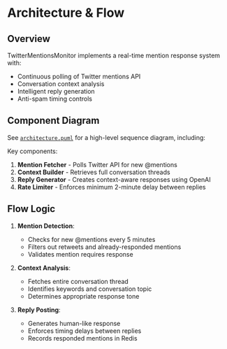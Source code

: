 # Architecture & Flow

## Overview
TwitterMentionsMonitor implements a real-time mention response system with:
- Continuous polling of Twitter mentions API
- Conversation context analysis
- Intelligent reply generation
- Anti-spam timing controls

## Component Diagram
See [`architecture.puml`](./architecture.puml) for a high-level sequence diagram, including:

Key components:
1. **Mention Fetcher** - Polls Twitter API for new @mentions
2. **Context Builder** - Retrieves full conversation threads
3. **Reply Generator** - Creates context-aware responses using OpenAI
4. **Rate Limiter** - Enforces minimum 2-minute delay between replies

## Flow Logic
1. **Mention Detection**:
   - Checks for new @mentions every 5 minutes
   - Filters out retweets and already-responded mentions
   - Validates mention requires response

2. **Context Analysis**:
   - Fetches entire conversation thread
   - Identifies keywords and conversation topic
   - Determines appropriate response tone

3. **Reply Posting**:
   - Generates human-like response
   - Enforces timing delays between replies
   - Records responded mentions in Redis